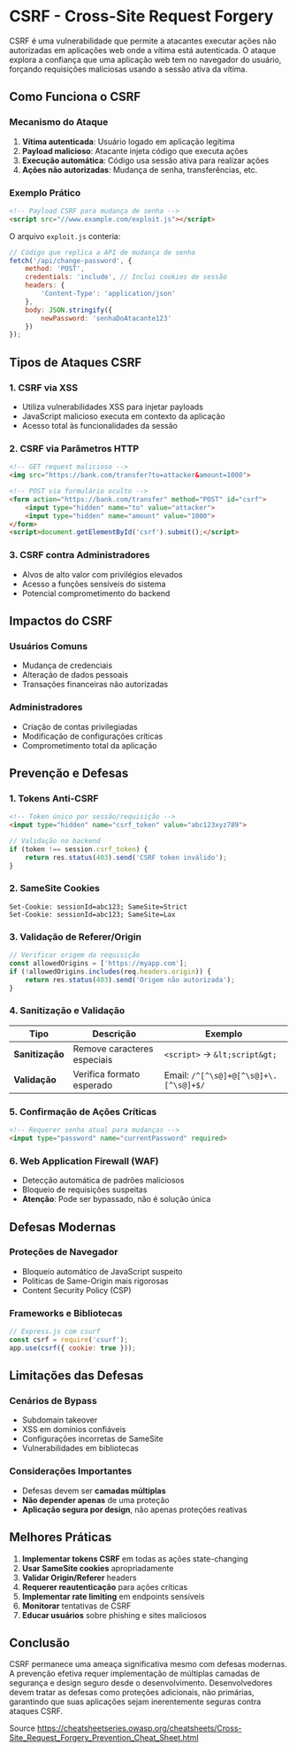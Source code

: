 # CSRF - Cross-Site Request Forgery

CSRF é uma vulnerabilidade que permite a atacantes executar ações não autorizadas em aplicações web onde a vítima está autenticada. O ataque explora a confiança que uma aplicação web tem no navegador do usuário, forçando requisições maliciosas usando a sessão ativa da vítima.

## Como Funciona o CSRF

### Mecanismo do Ataque
1. **Vítima autenticada**: Usuário logado em aplicação legítima
2. **Payload malicioso**: Atacante injeta código que executa ações
3. **Execução automática**: Código usa sessão ativa para realizar ações
4. **Ações não autorizadas**: Mudança de senha, transferências, etc.

### Exemplo Prático
```html
<!-- Payload CSRF para mudança de senha -->
<script src="//www.example.com/exploit.js"></script>
```

O arquivo `exploit.js` conteria:
```javascript
// Código que replica a API de mudança de senha
fetch('/api/change-password', {
    method: 'POST',
    credentials: 'include', // Inclui cookies de sessão
    headers: {
        'Content-Type': 'application/json'
    },
    body: JSON.stringify({
        newPassword: 'senhaDoAtacante123'
    })
});
```

## Tipos de Ataques CSRF

### **1. CSRF via XSS**
- Utiliza vulnerabilidades XSS para injetar payloads
- JavaScript malicioso executa em contexto da aplicação
- Acesso total às funcionalidades da sessão

### **2. CSRF via Parâmetros HTTP**
```html
<!-- GET request malicioso -->
<img src="https://bank.com/transfer?to=attacker&amount=1000">

<!-- POST via formulário oculto -->
<form action="https://bank.com/transfer" method="POST" id="csrf">
    <input type="hidden" name="to" value="attacker">
    <input type="hidden" name="amount" value="1000">
</form>
<script>document.getElementById('csrf').submit();</script>
```

### **3. CSRF contra Administradores**
- Alvos de alto valor com privilégios elevados
- Acesso a funções sensíveis do sistema
- Potencial comprometimento do backend

## Impactos do CSRF

### **Usuários Comuns**
- Mudança de credenciais
- Alteração de dados pessoais
- Transações financeiras não autorizadas

### **Administradores**
- Criação de contas privilegiadas
- Modificação de configurações críticas
- Comprometimento total da aplicação

## Prevenção e Defesas

### **1. Tokens Anti-CSRF**
```html
<!-- Token único por sessão/requisição -->
<input type="hidden" name="csrf_token" value="abc123xyz789">
```

```javascript
// Validação no backend
if (token !== session.csrf_token) {
    return res.status(403).send('CSRF token inválido');
}
```

### **2. SameSite Cookies**
```http
Set-Cookie: sessionId=abc123; SameSite=Strict
Set-Cookie: sessionId=abc123; SameSite=Lax
```

### **3. Validação de Referer/Origin**
```javascript
// Verificar origem da requisição
const allowedOrigins = ['https://myapp.com'];
if (!allowedOrigins.includes(req.headers.origin)) {
    return res.status(403).send('Origem não autorizada');
}
```

### **4. Sanitização e Validação**

| Tipo | Descrição | Exemplo |
|------|-----------|---------|
| **Sanitização** | Remove caracteres especiais | `<script>` → `&lt;script&gt;` |
| **Validação** | Verifica formato esperado | Email: `/^[^\s@]+@[^\s@]+\.[^\s@]+$/` |

### **5. Confirmação de Ações Críticas**
```html
<!-- Requerer senha atual para mudanças -->
<input type="password" name="currentPassword" required>
```

### **6. Web Application Firewall (WAF)**
- Detecção automática de padrões maliciosos
- Bloqueio de requisições suspeitas
- **Atenção**: Pode ser bypassado, não é solução única

## Defesas Modernas

### **Proteções de Navegador**
- Bloqueio automático de JavaScript suspeito
- Políticas de Same-Origin mais rigorosas
- Content Security Policy (CSP)

### **Frameworks e Bibliotecas**
```javascript
// Express.js com csurf
const csrf = require('csurf');
app.use(csrf({ cookie: true }));
```

## Limitações das Defesas

### **Cenários de Bypass**
- Subdomain takeover
- XSS em domínios confiáveis
- Configurações incorretas de SameSite
- Vulnerabilidades em bibliotecas

### **Considerações Importantes**
- Defesas devem ser **camadas múltiplas**
- **Não depender apenas** de uma proteção
- **Aplicação segura por design**, não apenas proteções reativas

## Melhores Práticas

1. **Implementar tokens CSRF** em todas as ações state-changing
2. **Usar SameSite cookies** apropriadamente
3. **Validar Origin/Referer** headers
4. **Requerer reautenticação** para ações críticas
5. **Implementar rate limiting** em endpoints sensíveis
6. **Monitorar** tentativas de CSRF
7. **Educar usuários** sobre phishing e sites maliciosos

## Conclusão

CSRF permanece uma ameaça significativa mesmo com defesas modernas. A prevenção efetiva requer implementação de múltiplas camadas de segurança e design seguro desde o desenvolvimento. Desenvolvedores devem tratar as defesas como proteções adicionais, não primárias, garantindo que suas aplicações sejam inerentemente seguras contra ataques CSRF.

Source 
https://cheatsheetseries.owasp.org/cheatsheets/Cross-Site_Request_Forgery_Prevention_Cheat_Sheet.html